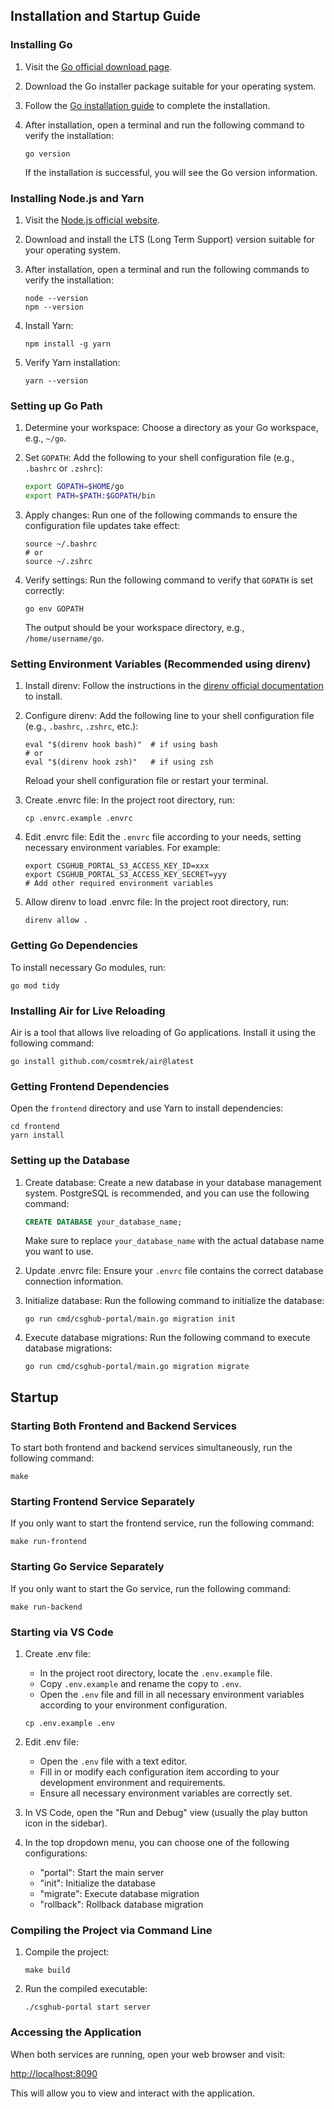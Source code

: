 ## Installation and Startup Guide

### Installing Go

1. Visit the [Go official download page](https://golang.org/dl/).

2. Download the Go installer package suitable for your operating system.

3. Follow the [Go installation guide](https://golang.org/doc/install) to complete the installation.

4. After installation, open a terminal and run the following command to verify the installation:

   ```shell
   go version
   ```

   If the installation is successful, you will see the Go version information.

### Installing Node.js and Yarn

1. Visit the [Node.js official website](https://nodejs.org/).

2. Download and install the LTS (Long Term Support) version suitable for your operating system.

3. After installation, open a terminal and run the following commands to verify the installation:

   ```shell
   node --version
   npm --version
   ```

4. Install Yarn:

   ```shell
   npm install -g yarn
   ```

5. Verify Yarn installation:

   ```shell
   yarn --version
   ```

### Setting up Go Path

1. Determine your workspace: Choose a directory as your Go workspace, e.g., `~/go`.

2. Set `GOPATH`: Add the following to your shell configuration file (e.g., `.bashrc` or `.zshrc`):

   ```bash
   export GOPATH=$HOME/go
   export PATH=$PATH:$GOPATH/bin
   ```

3. Apply changes: Run one of the following commands to ensure the configuration file updates take effect:

   ```shell
   source ~/.bashrc
   # or
   source ~/.zshrc
   ```

4. Verify settings: Run the following command to verify that `GOPATH` is set correctly:

   ```shell
   go env GOPATH
   ```

   The output should be your workspace directory, e.g., `/home/username/go`.

### Setting Environment Variables (Recommended using direnv)

1. Install direnv: Follow the instructions in the [direnv official documentation](https://direnv.net/) to install.

2. Configure direnv: Add the following line to your shell configuration file (e.g., `.bashrc`, `.zshrc`, etc.):

   ```shell
   eval "$(direnv hook bash)"  # if using bash
   # or
   eval "$(direnv hook zsh)"   # if using zsh
   ```

   Reload your shell configuration file or restart your terminal.

3. Create .envrc file: In the project root directory, run:

   ```shell
   cp .envrc.example .envrc
   ```

4. Edit .envrc file: Edit the `.envrc` file according to your needs, setting necessary environment variables. For example:

   ```shell
   export CSGHUB_PORTAL_S3_ACCESS_KEY_ID=xxx
   export CSGHUB_PORTAL_S3_ACCESS_KEY_SECRET=yyy
   # Add other required environment variables
   ```

5. Allow direnv to load .envrc file: In the project root directory, run:

   ```shell
   direnv allow .
   ```

### Getting Go Dependencies

To install necessary Go modules, run:

```shell
go mod tidy
```

### Installing Air for Live Reloading

Air is a tool that allows live reloading of Go applications. Install it using the following command:

```shell
go install github.com/cosmtrek/air@latest
```

### Getting Frontend Dependencies

Open the `frontend` directory and use Yarn to install dependencies:

```shell
cd frontend
yarn install
```

### Setting up the Database

1. Create database: Create a new database in your database management system. PostgreSQL is recommended, and you can use the following command:

   ```sql
   CREATE DATABASE your_database_name;
   ```

   Make sure to replace `your_database_name` with the actual database name you want to use.

2. Update .envrc file: Ensure your `.envrc` file contains the correct database connection information.

3. Initialize database: Run the following command to initialize the database:

   ```shell
   go run cmd/csghub-portal/main.go migration init
   ```

4. Execute database migrations: Run the following command to execute database migrations:

   ```shell
   go run cmd/csghub-portal/main.go migration migrate
   ```

## Startup

### Starting Both Frontend and Backend Services

To start both frontend and backend services simultaneously, run the following command:

```shell
make
```

### Starting Frontend Service Separately

If you only want to start the frontend service, run the following command:

```shell
make run-frontend
```

### Starting Go Service Separately

If you only want to start the Go service, run the following command:

```shell
make run-backend
```

### Starting via VS Code

1. Create .env file:
   - In the project root directory, locate the `.env.example` file.
   - Copy `.env.example` and rename the copy to `.env`.
   - Open the `.env` file and fill in all necessary environment variables according to your environment configuration.

   ```shell
   cp .env.example .env
   ```

2. Edit .env file:
   - Open the `.env` file with a text editor.
   - Fill in or modify each configuration item according to your development environment and requirements.
   - Ensure all necessary environment variables are correctly set.

3. In VS Code, open the "Run and Debug" view (usually the play button icon in the sidebar).

4. In the top dropdown menu, you can choose one of the following configurations:
   - "portal": Start the main server
   - "init": Initialize the database
   - "migrate": Execute database migration
   - "rollback": Rollback database migration

### Compiling the Project via Command Line

1. Compile the project:

   ```shell
   make build
   ```

2. Run the compiled executable:

   ```shell
   ./csghub-portal start server
   ```

### Accessing the Application

When both services are running, open your web browser and visit:

[http://localhost:8090](http://localhost:8090)

This will allow you to view and interact with the application.

